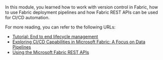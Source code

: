 In this module, you learned how to work with version control in Fabric, how to use Fabric deployment pipelines and how Fabric REST APIs can be used for CI/CD automation.

For more reading, you can refer to the following URLs:

- [Tutorial: End to end lifecycle management](/fabric/cicd/cicd-tutorial?azure-portal=true)
- [Exploring CI/CD Capabilities in Microsoft Fabric: A Focus on Data Pipelines](https://blog.fabric.microsoft.com/en-us/blog/exploring-ci-cd-capabilities-in-microsoft-fabric-a-focus-on-data-pipelines/)
- [Using the Microsoft Fabric REST APIs](/rest/api/fabric/articles/using-fabric-apis)
